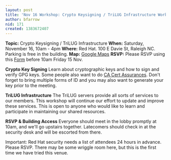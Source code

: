 ```yaml
---
layout: post
title: 'Nov 16 Workshop: Crypto Keysigning / TriLUG Infrastructure Workshop'
author: bfarrow
nid: 171
created: 1383672407
---
```

<strong>Topic:</strong> Crypto Keysigning / TriLUG Infrastructure
<strong>When:</strong> Saturday, November 16, 10am - 4pm
<strong>Where:</strong> Red Hat. 100 E Davie St, Raleigh NC. Parking is free in the building.
<strong>Map:</strong> <a href="https://www.google.com/maps?t=m&cid=0x446cfa0445da79a6&z=14&iwloc=A">Google Maps</a>
<strong>RSVP:</strong> Please RSVP using this <a href="https://docs.google.com/forms/d/1wyK4CBYmuQJrzPPj1K1fzzQ9upvRRhlNmpsIi0VBJG0/viewform"> Form</a> before 10am Friday 15 Nov.

<strong>Crypto Key Signing</strong>
Learn about cryptographic keys and how to sign and verify GPG keys. Some people also want to do <a href="http://www.cacert.org/">CA Cert Assurances</a>. Don't forget to bring multiple forms of ID and you may also want to generate your key prior to the meeting.

<strong>TriLUG Infrastructure</strong>
The TriLUG servers provide all sorts of services to our members. This workshop will continue our effort to update and improve these services. This is open to anyone who would like to learn and participate in maintaining our shared resources.

<strong>RSVP & Building Access</strong>
Everyone should meet in the lobby promptly at 10am, and we'll go upstairs together. Latecomers should check in at the security desk and will be escorted from there.

Important: Red Hat security needs a list of attendees 24 hours in advance. Please RSVP. There may be some wriggle room here, but this is the first time we have tried this venue.
